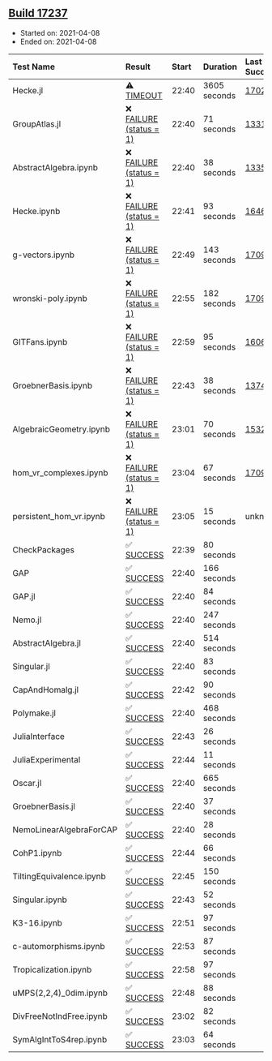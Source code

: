 ## [Build 17237](https://oscarci.mathematik.uni-kl.de/job/oscar/17237/)

* Started on: 2021-04-08
* Ended on: 2021-04-08

| Test Name    | Result | Start | Duration | Last Success | First Failure |
|:-------------|:-------|:------|:---------|:-------------|:--------------|
| Hecke.jl | ⚠ [TIMEOUT](https://oscarci.mathematik.uni-kl.de/job/oscar/17237/artifact/logs/build-17237/Hecke.jl.log) | 22:40 | 3605 seconds | [17022](https://oscarci.mathematik.uni-kl.de/job/oscar/17022/) | [17023](https://oscarci.mathematik.uni-kl.de/job/oscar/17023/) |
| GroupAtlas.jl | ❌ [FAILURE (status = 1)](https://oscarci.mathematik.uni-kl.de/job/oscar/17237/artifact/logs/build-17237/GroupAtlas.jl.log) | 22:40 | 71 seconds | [13311](https://oscarci.mathematik.uni-kl.de/job/oscar/13311/) | [13312](https://oscarci.mathematik.uni-kl.de/job/oscar/13312/) |
| AbstractAlgebra.ipynb | ❌ [FAILURE (status = 1)](https://oscarci.mathematik.uni-kl.de/job/oscar/17237/artifact/logs/build-17237/AbstractAlgebra.ipynb.log) | 22:40 | 38 seconds | [13355](https://oscarci.mathematik.uni-kl.de/job/oscar/13355/) | [13356](https://oscarci.mathematik.uni-kl.de/job/oscar/13356/) |
| Hecke.ipynb | ❌ [FAILURE (status = 1)](https://oscarci.mathematik.uni-kl.de/job/oscar/17237/artifact/logs/build-17237/Hecke.ipynb.log) | 22:41 | 93 seconds | [16463](https://oscarci.mathematik.uni-kl.de/job/oscar/16463/) | [16464](https://oscarci.mathematik.uni-kl.de/job/oscar/16464/) |
| g-vectors.ipynb | ❌ [FAILURE (status = 1)](https://oscarci.mathematik.uni-kl.de/job/oscar/17237/artifact/logs/build-17237/g-vectors.ipynb.log) | 22:49 | 143 seconds | [17099](https://oscarci.mathematik.uni-kl.de/job/oscar/17099/) | [17100](https://oscarci.mathematik.uni-kl.de/job/oscar/17100/) |
| wronski-poly.ipynb | ❌ [FAILURE (status = 1)](https://oscarci.mathematik.uni-kl.de/job/oscar/17237/artifact/logs/build-17237/wronski-poly.ipynb.log) | 22:55 | 182 seconds | [17098](https://oscarci.mathematik.uni-kl.de/job/oscar/17098/) | [17099](https://oscarci.mathematik.uni-kl.de/job/oscar/17099/) |
| GITFans.ipynb | ❌ [FAILURE (status = 1)](https://oscarci.mathematik.uni-kl.de/job/oscar/17237/artifact/logs/build-17237/GITFans.ipynb.log) | 22:59 | 95 seconds | [16068](https://oscarci.mathematik.uni-kl.de/job/oscar/16068/) | [16069](https://oscarci.mathematik.uni-kl.de/job/oscar/16069/) |
| GroebnerBasis.ipynb | ❌ [FAILURE (status = 1)](https://oscarci.mathematik.uni-kl.de/job/oscar/17237/artifact/logs/build-17237/GroebnerBasis.ipynb.log) | 22:43 | 38 seconds | [13748](https://oscarci.mathematik.uni-kl.de/job/oscar/13748/) | [13749](https://oscarci.mathematik.uni-kl.de/job/oscar/13749/) |
| AlgebraicGeometry.ipynb | ❌ [FAILURE (status = 1)](https://oscarci.mathematik.uni-kl.de/job/oscar/17237/artifact/logs/build-17237/AlgebraicGeometry.ipynb.log) | 23:01 | 70 seconds | [15322](https://oscarci.mathematik.uni-kl.de/job/oscar/15322/) | [15323](https://oscarci.mathematik.uni-kl.de/job/oscar/15323/) |
| hom_vr_complexes.ipynb | ❌ [FAILURE (status = 1)](https://oscarci.mathematik.uni-kl.de/job/oscar/17237/artifact/logs/build-17237/hom_vr_complexes.ipynb.log) | 23:04 | 67 seconds | [17099](https://oscarci.mathematik.uni-kl.de/job/oscar/17099/) | [17100](https://oscarci.mathematik.uni-kl.de/job/oscar/17100/) |
| persistent_hom_vr.ipynb | ❌ [FAILURE (status = 1)](https://oscarci.mathematik.uni-kl.de/job/oscar/17237/artifact/logs/build-17237/persistent_hom_vr.ipynb.log) | 23:05 | 15 seconds | unknown | unknown |
| CheckPackages | ✅ [SUCCESS](https://oscarci.mathematik.uni-kl.de/job/oscar/17237/artifact/logs/build-17237/CheckPackages.log) | 22:39 | 80 seconds |  |  |
| GAP | ✅ [SUCCESS](https://oscarci.mathematik.uni-kl.de/job/oscar/17237/artifact/logs/build-17237/GAP.log) | 22:40 | 166 seconds |  |  |
| GAP.jl | ✅ [SUCCESS](https://oscarci.mathematik.uni-kl.de/job/oscar/17237/artifact/logs/build-17237/GAP.jl.log) | 22:40 | 84 seconds |  |  |
| Nemo.jl | ✅ [SUCCESS](https://oscarci.mathematik.uni-kl.de/job/oscar/17237/artifact/logs/build-17237/Nemo.jl.log) | 22:40 | 247 seconds |  |  |
| AbstractAlgebra.jl | ✅ [SUCCESS](https://oscarci.mathematik.uni-kl.de/job/oscar/17237/artifact/logs/build-17237/AbstractAlgebra.jl.log) | 22:40 | 514 seconds |  |  |
| Singular.jl | ✅ [SUCCESS](https://oscarci.mathematik.uni-kl.de/job/oscar/17237/artifact/logs/build-17237/Singular.jl.log) | 22:40 | 83 seconds |  |  |
| CapAndHomalg.jl | ✅ [SUCCESS](https://oscarci.mathematik.uni-kl.de/job/oscar/17237/artifact/logs/build-17237/CapAndHomalg.jl.log) | 22:42 | 90 seconds |  |  |
| Polymake.jl | ✅ [SUCCESS](https://oscarci.mathematik.uni-kl.de/job/oscar/17237/artifact/logs/build-17237/Polymake.jl.log) | 22:40 | 468 seconds |  |  |
| JuliaInterface | ✅ [SUCCESS](https://oscarci.mathematik.uni-kl.de/job/oscar/17237/artifact/logs/build-17237/JuliaInterface.log) | 22:43 | 26 seconds |  |  |
| JuliaExperimental | ✅ [SUCCESS](https://oscarci.mathematik.uni-kl.de/job/oscar/17237/artifact/logs/build-17237/JuliaExperimental.log) | 22:44 | 11 seconds |  |  |
| Oscar.jl | ✅ [SUCCESS](https://oscarci.mathematik.uni-kl.de/job/oscar/17237/artifact/logs/build-17237/Oscar.jl.log) | 22:40 | 665 seconds |  |  |
| GroebnerBasis.jl | ✅ [SUCCESS](https://oscarci.mathematik.uni-kl.de/job/oscar/17237/artifact/logs/build-17237/GroebnerBasis.jl.log) | 22:40 | 37 seconds |  |  |
| NemoLinearAlgebraForCAP | ✅ [SUCCESS](https://oscarci.mathematik.uni-kl.de/job/oscar/17237/artifact/logs/build-17237/NemoLinearAlgebraForCAP.log) | 22:40 | 28 seconds |  |  |
| CohP1.ipynb | ✅ [SUCCESS](https://oscarci.mathematik.uni-kl.de/job/oscar/17237/artifact/logs/build-17237/CohP1.ipynb.log) | 22:44 | 66 seconds |  |  |
| TiltingEquivalence.ipynb | ✅ [SUCCESS](https://oscarci.mathematik.uni-kl.de/job/oscar/17237/artifact/logs/build-17237/TiltingEquivalence.ipynb.log) | 22:45 | 150 seconds |  |  |
| Singular.ipynb | ✅ [SUCCESS](https://oscarci.mathematik.uni-kl.de/job/oscar/17237/artifact/logs/build-17237/Singular.ipynb.log) | 22:43 | 52 seconds |  |  |
| K3-16.ipynb | ✅ [SUCCESS](https://oscarci.mathematik.uni-kl.de/job/oscar/17237/artifact/logs/build-17237/K3-16.ipynb.log) | 22:51 | 97 seconds |  |  |
| c-automorphisms.ipynb | ✅ [SUCCESS](https://oscarci.mathematik.uni-kl.de/job/oscar/17237/artifact/logs/build-17237/c-automorphisms.ipynb.log) | 22:53 | 87 seconds |  |  |
| Tropicalization.ipynb | ✅ [SUCCESS](https://oscarci.mathematik.uni-kl.de/job/oscar/17237/artifact/logs/build-17237/Tropicalization.ipynb.log) | 22:58 | 97 seconds |  |  |
| uMPS(2,2,4)_0dim.ipynb | ✅ [SUCCESS](https://oscarci.mathematik.uni-kl.de/job/oscar/17237/artifact/logs/build-17237/uMPS-2-2-4-_0dim.ipynb.log) | 22:48 | 88 seconds |  |  |
| DivFreeNotIndFree.ipynb | ✅ [SUCCESS](https://oscarci.mathematik.uni-kl.de/job/oscar/17237/artifact/logs/build-17237/DivFreeNotIndFree.ipynb.log) | 23:02 | 82 seconds |  |  |
| SymAlgIntToS4rep.ipynb | ✅ [SUCCESS](https://oscarci.mathematik.uni-kl.de/job/oscar/17237/artifact/logs/build-17237/SymAlgIntToS4rep.ipynb.log) | 23:03 | 64 seconds |  |  |
